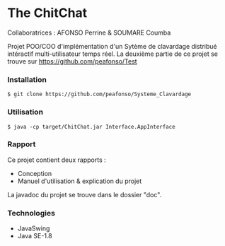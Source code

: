 # The ChitChat
Collaboratrices : AFONSO Perrine & SOUMARE Coumba

Projet POO/COO d'implémentation d'un Sytème de clavardage distribué intéractif multi-utilisateur temps réel. La deuxième partie de ce projet se trouve sur https://github.com/peafonso/Test 

### Installation
```
$ git clone https://github.com/peafonso/Systeme_Clavardage
```

### Utilisation
```
$ java -cp target/ChitChat.jar Interface.AppInterface
```

### Rapport
Ce projet contient deux rapports :
* Conception
* Manuel d'utilisation & explication du projet

La javadoc du projet se trouve dans le dossier "doc".

### Technologies
* JavaSwing
* Java SE-1.8
